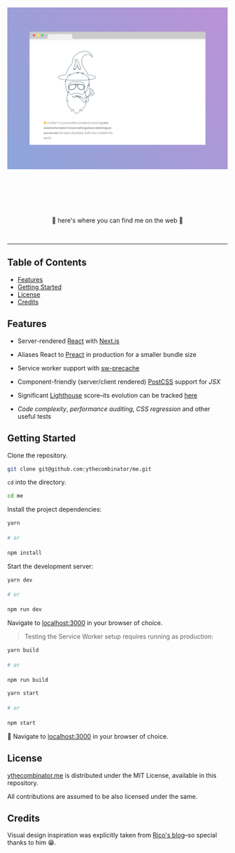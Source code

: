 <h1 align="center">
	<img src="docs/img/banner.png" alt="It's me, matt!" width="800px">
	<br>
	<br>
</h1>

<br>
<br>

<p align="center">
	🎇 here's where you can find me on the web 🎇
</p>

<br>

---

## Table of Contents

<!-- DO NOT EDIT THE COMMENTS BELOW -->

<!-- toc -->

- [Features](#features)
- [Getting Started](#getting-started)
- [License](#license)
- [Credits](#credits)

<!-- tocstop -->

## Features

- Server-rendered [React](https://facebook.github.io/react/) with [Next.js](https://github.com/zeit/next.js/)

- Aliases React to [Preact](https://preactjs.com/) in production for a smaller bundle size

- Service worker support with [sw-precache](https://github.com/GoogleChrome/sw-precache)

- Component-friendly (server/client rendered) [PostCSS](http://postcss.org/) support for *JSX*

- Significant [Lighthouse](https://github.com/GoogleChrome/lighthouse) score–its evolution can be tracked [here](https://github.com/ythecombinator/me/issues/1)

- *Code complexity*, *performance auditing*, *CSS regression* and other useful tests

## Getting Started

Clone the repository.

```sh
git clone git@github.com:ythecombinator/me.git
```

`cd` into the directory.

```sh
cd me
```

Install the project dependencies:

```sh
yarn

# or

npm install
```

Start the development server:

```sh
yarn dev

# or

npm run dev
```

Navigate to [localhost:3000](http://localhost:3000) in your browser of choice.

> Testing the Service Worker setup requires running as production:

```sh
yarn build

# or

npm run build
```

```sh
yarn start

# or

npm start
```

🚀 Navigate to [localhost:3000](http://localhost:3000) in your browser of choice.

## License

[ythecombinator.me](https://github.com/ythecombinator/me) is distributed under
the MIT License, available in this repository.

All contributions are assumed to
be also licensed under the same.

## Credits

Visual design inspiration was explicitly taken from [Rico's blog](https://github.com/rstacruz/rstacruz.github.io)–so special thanks to him 😁.
